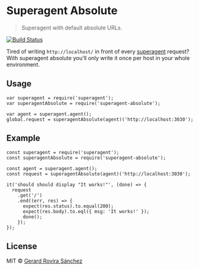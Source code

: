 # Superagent Absolute

> Superagent with default absolute URLs.

[![Build Status](https://travis-ci.org/zurfyx/superagent-absolute.svg?branch=master)](https://travis-ci.org/zurfyx/superagent-absolute)

Tired of writing `http://localhost/` in front of every [superagent](https://github.com/visionmedia/superagent) request?
With superagent absolute you'll only write it once per host in your whole environment.

## Usage

```
var superagent = require('superagent');
var superagentAbsolute = require('superagent-absolute');

var agent = superagent.agent();
global.request = superagentAbsolute(agent)('http://localhost:3030');
```

## Example

```
const superagent = require('superagent');
const superagentAbsolute = require('superagent-absolute');

const agent = superagent.agent();
const request = superagentAbsolute(agent)('http://localhost:3030');

it('should should display "It works!"', (done) => {
  request
    .get('/')
    .end((err, res) => {
      expect(res.status).to.equal(200);
      expect(res.body).to.eql({ msg: 'It works!' });
      done();
    });
});
```


## License

MIT © [Gerard Rovira Sánchez](//zurfyx.com)